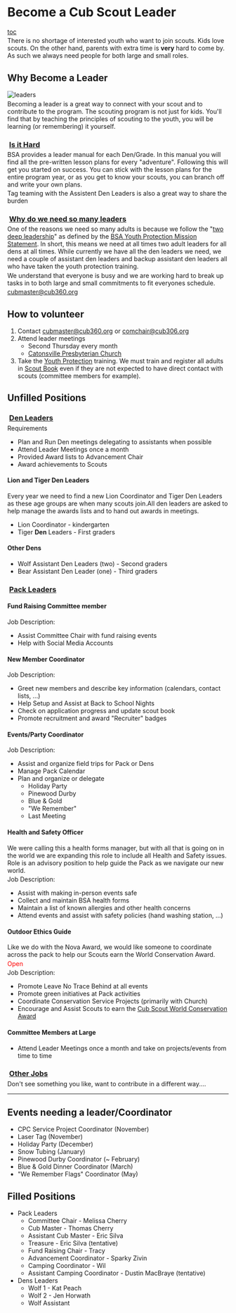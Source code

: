 # Become a Cub Scout Leader #

<style>
main h2 {border-bottom:1px black solid;}
h3{margin-bottom:0.25em;margin-left:0.25em;text-decoration:underline;}
p{margin-bottom:0.25em;margin-top:0.25em;}
main p img[alt="Tigers"]
{
    float:inherit;
    clear:both;
    width:75vw;
    height:inherit;
}
main p img[alt="leaders"]
{
    width:10em;
}
h2 {clear:both;}

</style>

[toc](toc)

There is no shortage of interested youth who want to join scouts. Kids love scouts. On the other hand, parents with extra time is **very** hard to come by. As such we always need people for both large and small roles.

## <i class="fas fa-hands-helping"></i> Why Become a Leader ##
![leaders][leaderflag]

Becoming a leader is a great way to connect with your scout and to contribute to the program. The scouting program is not just for kids. You'll find that by teaching the principles of scouting to the youth, you will be learning (or remembering) it yourself.

### <i class="fas fa-people-carry"></i> Is it Hard ###
BSA provides a leader manual for each Den/Grade. In this manual you will find all the pre-written lesson plans for every "adventure". Following this will get you started on success. You can stick with the lesson plans for the entire program year, or as you get to know your scouts, you can branch off and write your own plans.

Tag teaming with the Assistent Den Leaders is also a great way to share the burden

### <i class="fas fa-users"></i> Why do we need so many leaders ###

One of the reasons we need so many adults is because we follow the "[two deep leadership][two_deep]" as defined by the [BSA Youth Protection Mission Statement](https://www.scouting.org/training/youth-protection/). In short, this means we need at all times two adult leaders for all dens at all times. While currently we have all the den leaders we need, we need a couple of assistant den leaders and backup assistant den leaders all who have taken the youth protection training.

We understand that everyone is busy and we are working hard to break up tasks in to both large and small commitments to fit everyones schedule.

[cubmaster@cub360.org](mailto:cubmaster@cub360.org)

## <i class="fas fa-sign-in-alt"></i> How to volunteer ##

1. Contact [cubmaster@cub360.org](mailto:cubmaster@cub360.org) or [comchair@cub306.org](mailto:comchair@cub306.org)
1. Attend leader meetings
	* Second Thursday every month
	* [Catonsville Presbyterian Church](http://www.catonsvillepresb.org/)
1. Take the [Youth Protection](https://www.scouting.org/training/youth-protection/) training. We must train and register all adults in [Scout Book](https://www.scoutbook.com) even if they are not expected to have direct contact with scouts (committee members for example).

## <i class="fas fa-binoculars"></i> Unfilled Positions ##

### Den Leaders

Requirements

* Plan and Run Den meetings delegating to assistants when possible
* Attend Leader Meetings once a month
* Provided Award lists to Advancement Chair
* Award achievements to Scouts

#### Lion and Tiger Den Leaders
Every year we need to find a new Lion Coordinator and Tiger Den Leaders as these age groups are when many scouts join.All den leaders are asked to help manage the awards lists and to hand out awards in meetings.

* Lion Coordinator - kindergarten
* Tiger **Den** Leaders - First graders

#### Other Dens

* Wolf Assistant Den Leaders (two) - Second graders
* Bear Assistant Den Leader (one) - Third graders

### Pack Leaders 

#### <i class="fas fa-binoculars"></i> Fund Raising Committee member

Job Description:

* Assist Committee Chair with fund raising events
* Help with Social Media Accounts

#### <i class="fas fa-user-plus"></i> New Member Coordinator

Job Description:

* Greet new members and describe key information (calendars, contact lists, ...)
* Help Setup and Assist at Back to School Nights
* Check on application progress and update scout book
* Promote recruitment and award "Recruiter" badges

#### <i class="far fa-check-square"></i> <i class="fas fa-calendar-alt"></i> Events/Party Coordinator

Job Description:

* Assist and organize field trips for Pack or Dens
* Manage Pack Calendar
* Plan and organize or delegate
    * Holiday Party
    * Pinewood Durby
    * Blue & Gold
    * "We Remember"
    * Last Meeting


#### <i class="fas fa-user-md"></i> Health and Safety Officer

We were calling this a health forms manager, but with all that is going on in the world we are expanding this role to include all Health and Safety issues. Role is an advisory position to help guide the Pack as we navigate our new world.

Job Description:

* Assist with making in-person events safe
* Collect and maintain BSA health forms
* Maintain a list of known allergies and other health concerns
* Attend events and assist with safety policies (hand washing station, ...)

#### <i class="fas fa-leaf"></i> Outdoor Ethics Guide
<!--Global warming and environmental change will impact the youth more than adults.
Help focus scouts on positive age appropriate actions that can be taken to protect
the environment, fight global warming, and disseminate knowledge amongst their
peers. Many of todays youth want to take action for the environment but do not
know how to start. BSA is uniquely positioned to create future leaders
and it is up to us to guide them on their path.-->

Like we do with the Nova Award, we would like someone to coordinate across the pack to help our Scouts earn the World Conservation Award.

<span style="color:red">Open</span>

Job Description:

* Promote Leave No Trace Behind at all events
* Promote green initiatives at Pack activities
* Coordinate Conservation Service Projects (primarily with Church)
* Encourage and Assist Scouts to earn the [Cub Scout World Conservation Award][cons_award_req]

#### Committee Members at Large
* Attend Leader Meetings once a month and take on projects/events from time to time

### Other Jobs ###

Don't see something you like, want to contribute in a different way....

----

## Events needing a leader/Coordinator

* CPC Service Project Coordinator (November)
* Laser Tag (November)
* Holiday Party (December)
* Snow Tubing (January)
* Pinewood Durby Coordinator (~ February)
* Blue & Gold Dinner Coordinator (March)
* "We Remember Flags" Coordinator (May)

## Filled Positions
* Pack Leaders
    * Committee Chair - Melissa Cherry
    * Cub Master - Thomas Cherry
    * Assistant Cub Master - Eric Silva
    * Treasure - Eric Silva (tentative)
    * Fund Raising Chair - Tracy
    * Advancement Coordinator - Sparky Zivin
    * Camping Coordinator - Wil
    * Assistant Camping Coordinator - Dustin MacBraye (tentative)
* Dens Leaders
    * Wolf 1 - Kat Peach
    * Wolf 2 - Jen Horwath
    * Wolf Assistant 

[cons_award_req]: https://filestore.scouting.org/filestore/cubscouts/pdf/512-036_WB.pdf
[two_deep]: https://scoutingwire.org/marketing-and-membership-hub/social-media/youthprotection/ (Two Deep Leadership)

[tigers]: /events/2018_2019/blue-and-gold/slides/tigers.jpg "Tigers"
[leaderflag]: /events/2018_2019/blue-and-gold/slides/leaderflags1.jpg "Leaders Hoisting Pack Flag"

[sln]: /images/shields/lion.png "Lions logo"
[str]: /images/shields/tiger.png "Tigers logo"
[swf]: /images/shields/wolf.png "Wolf logo"
[sbr]: /images/shields/bear.png "Bear Logo"
[sws]: /images/shields/webelos.png "Webelos Logo"

